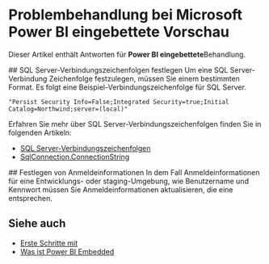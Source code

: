 <properties
   pageTitle="Problembehandlung bei Microsoft Power BI eingebettete Vorschau"
   description="Problembehandlung bei Microsoft Power BI eingebettete Vorschau"
   services="power-bi-embedded"
   documentationCenter=""
   authors="guyinacube"
   manager="erikre"
   editor=""
   tags=""/>
<tags
   ms.service="power-bi-embedded"
   ms.devlang="NA"
   ms.topic="article"
   ms.tgt_pltfrm="NA"
   ms.workload="powerbi"
   ms.date="10/04/2016"
   ms.author="asaxton"/>

# <a name="microsoft-power-bi-embedded-preview-troubleshooting"></a>Problembehandlung bei Microsoft Power BI eingebettete Vorschau
Dieser Artikel enthält Antworten für **Power BI eingebettete**Behandlung.

<a name="connection-string"/>
## <a name="setting-sql-server-connection-strings"></a>SQL Server-Verbindungszeichenfolgen festlegen
Um eine SQL Server-Verbindung Zeichenfolge festzulegen, müssen Sie einem bestimmten Format. Es folgt eine Beispiel-Verbindungszeichenfolge für SQL Server.

```
"Persist Security Info=False;Integrated Security=true;Initial Catalog=Northwind;server=(local)"
```

Erfahren Sie mehr über SQL Server-Verbindungszeichenfolgen finden Sie in folgenden Artikeln:

-   [SQL Server-Verbindungszeichenfolgen](https://msdn.microsoft.com/library/jj653752.aspx)
-   [SqlConnection.ConnectionString](https://msdn.microsoft.com/library/system.data.sqlclient.sqlconnection.connectionstring.aspx)

<a name="credentials"/>
## <a name="setting-credentials"></a>Festlegen von Anmeldeinformationen
In dem Fall Anmeldeinformationen für eine Entwicklungs- oder staging-Umgebung, wie Benutzername und Kennwort müssen Sie Anmeldeinformationen aktualisieren, die eine entsprechen.

## <a name="see-also"></a>Siehe auch
- [Erste Schritte mit](power-bi-embedded-get-started-sample.md)
- [Was ist Power BI Embedded](power-bi-embedded-what-is-power-bi-embedded.md)
